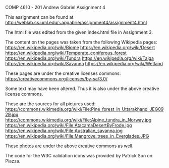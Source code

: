 COMP 4610 - 201
Andrew Gabriel
Assignment 4

This assignment can be found at 
http://weblab.cs.uml.edu/~apgabrie/assignment4/assignment4.html


The html file was edited from the given index.html file in Assignment 3.

The content on the pages was taken from the following Wikipedia pages:
https://en.wikipedia.org/wiki/Biome
https://en.wikipedia.org/wiki/Desert
https://en.wikipedia.org/wiki/Temperate_coniferous_forest
https://en.wikipedia.org/wiki/Tundra
https://en.wikipedia.org/wiki/Taiga
https://en.wikipedia.org/wiki/Savanna
https://en.wikipedia.org/wiki/Wetland

These pages are under the creative licenses commons: 
https://creativecommons.org/licenses/by-sa/3.0/

Some text may have been altered. Thus it is also under the above creative license commons.


These are the sources for all pictures used:
https://commons.wikimedia.org/wiki/File:Pine_forest_in_Uttarakhand_JEG0929.jpg
https://commons.wikimedia.org/wiki/File:Alpine_tundra_in_Norway.jpg
https://en.wikipedia.org/wiki/File:AtacamaDesertByFrode.jpg
https://en.wikipedia.org/wiki/File:Australian_savanna.jpg
https://en.wikipedia.org/wiki/File:Mangrove_trees_in_Everglades.JPG

These photos are under the above creative commons as well.


The code for the W3C validation icons was provided by Patrick Son on Piazza.
